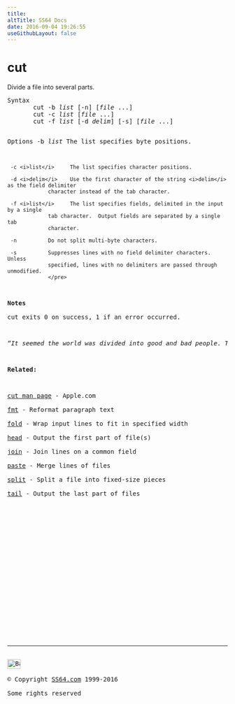 ```yaml
---
title:
altTitle: SS64 Docs
date: 2016-09-04 19:26:55
useGithubLayout: false
---
```

<!-- #BeginLibraryItem "/Library/head_osx.lbi" --><!-- #EndLibraryItem --><h1>cut</h1> 
<p>Divide a file into several parts. </p>
<pre>Syntax
       cut -b <i>list</i> [-n] [<i>file</i> ...]
       cut -c <i>list</i> [<i>file</i> ...]
       cut -f <i>list</i> [-d <i>delim</i>] [-s] [<i>file</i> ...]

Options
     -b <i>list</i>     The list specifies byte positions.

     -c <i>list</i>     The list specifies character positions.

     -d <i>delim</i>    Use the first character of the string <i>delim</i> as the field delimiter
                 character instead of the tab character.

     -f <i>list</i>     The list specifies fields, delimited in the input by a single
                 tab character.  Output fields are separated by a single tab
                 character.

     -n          Do not split multi-byte characters.

     -s          Suppresses lines with no field delimiter characters.  Unless
                 specified, lines with no delimiters are passed through unmodified.
                 </pre>
<p><b>Notes<br>
</b>cut exits 0 on success, 1 if an error occurred. </p>
<p class="quote"><i>“It seemed the world was divided into good and bad people. The good ones slept better... while the bad ones seemed to enjoy the waking hours much more” ~ Woody Allen</i></p>
<p><b>Related:</b></p>
<p><a href="https://developer.apple.com/legacy/library/documentation/Darwin/Reference/ManPages/man1/cut.1.html">cut man page</a> - Apple.com<br>
<a href="fmt.html">fmt</a> - Reformat paragraph text <br>
<a href="fold.html">fold</a> - Wrap input lines to fit in specified width<br>
<a href="head.html">head</a> - Output the first part of file(s) <br>
<a href="join.html">join</a> - Join lines on a common field <br>
<a href="paste.html">paste</a> - Merge lines of files<br>
<a href="split.html">split</a> - Split a file into fixed-size pieces<br>
<a href="tail.html">tail</a> - Output the last part of files</p><!-- #BeginLibraryItem "/Library/foot_osx.lbi" --><p>
<!-- OSX300 -->
<ins class="adsbygoogle" style="display:inline-block;width:300px;height:250px" data-ad-client="ca-pub-6140977852749469" data-ad-slot="1823340303"></ins>
<script>
(adsbygoogle = window.adsbygoogle || []).push({});
</script></p>
<hr>
<div id="bl" class="footer"><a href="cut.html#"><img src="../images/top.png" width="30" height="22" alt="Back to the Top"></a></div>
<div id="br" class="footer, tagline">© Copyright <a href="../index.html">SS64.com</a> 1999-2016<br>
Some rights reserved</div><!-- #EndLibraryItem -->
